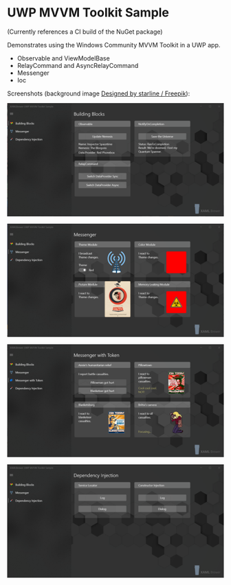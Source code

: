 # UWP MVVM Toolkit Sample

(Currently references a CI build of the NuGet package)

Demonstrates using the Windows Community MVVM Toolkit in a UWP app.
* Observable and ViewModelBase
* RelayCommand and AsyncRelayCommand
* Messenger
* Ioc

Screenshots (background image [Designed by starline / Freepik](http://www.freepik.com)):

![Screenshot](Assets/BuildingblocksPage.png?raw=true)

![Screenshot](Assets/MessengerPage.png?raw=true)

![Screenshot](Assets/MessengerWithTokenPage.png?raw=true)

![Screenshot](Assets/InversionOfControlPage.png?raw=true)
